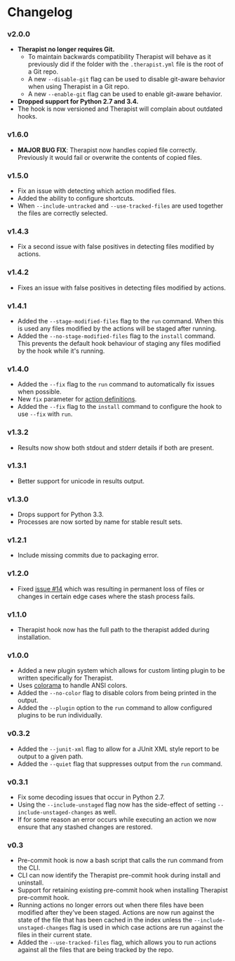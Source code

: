 # Changelog

### v2.0.0

- **Therapist no longer requires Git.**
  - To maintain backwards compatibility Therapist will behave as it
    previously did if the folder with the `.therapist.yml` file is the
    root of a Git repo.
  - A new `--disable-git` flag can be used to disable git-aware behavior
    when using Therapist in a Git repo.
  - A new `--enable-git` flag can be used to enable git-aware behavior.
- **Dropped support for Python 2.7 and 3.4.**
- The hook is now versioned and Therapist will complain about outdated
  hooks.

### v1.6.0

- **MAJOR BUG FIX**: Therapist now handles copied file correctly.
  Previously it would fail or overwrite the contents of copied files.

### v1.5.0

- Fix an issue with detecting which action modified files.
- Added the ability to configure shortcuts. 
- When `--include-untracked` and `--use-tracked-files` are used
  together the files are correctly selected.

### v1.4.3

- Fix a second issue with false positives in detecting files modified
  by actions.

### v1.4.2

- Fixes an issue with false positives in detecting files modified by
  actions.

### v1.4.1

- Added the `--stage-modified-files` flag to the `run` command. When
  this is used any files modified by the actions will be staged after
  running.
- Added the `--no-stage-modified-files` flag to the `install` command.
  This prevents the default hook behaviour of staging any files
  modified by the hook while it's running.

### v1.4.0

- Added the `--fix` flag to the `run` command to automatically fix
  issues when possible.
- New `fix` parameter for 
  [action definitions](https://therapist.readthedocs.io/en/v1.4.0/configuration.html#action-definitions).
- Added the `--fix` flag to the `install` command to configure the hook
  to use `--fix` with `run`.

### v1.3.2

- Results now show both stdout and stderr details if both are present.

### v1.3.1

- Better support for unicode in results output.

### v1.3.0

- Drops support for Python 3.3.
- Processes are now sorted by name for stable result sets.

### v1.2.1

- Include missing commits due to packaging error.

### v1.2.0

- Fixed [issue #14](https://github.com/rehandalal/therapist/issues/14) 
  which was resulting in permanent loss of files or changes in certain
  edge cases where the stash process fails.

### v1.1.0

- Therapist hook now has the full path to the therapist added during
  installation.

### v1.0.0

- Added a new plugin system which allows for custom linting plugin to be
  written specifically for Therapist.
- Uses [colorama](https://github.com/tartley/colorama) to handle ANSI 
  colors.
- Added the `--no-color` flag to disable colors from being printed in
  the output.
- Added the `--plugin` option to the `run` command to allow configured
  plugins to be run individually.

### v0.3.2

- Added the `--junit-xml` flag to allow for a JUnit XML style report to
  be output to a given path.
- Added the `--quiet` flag that suppresses output from the `run`
  command.

### v0.3.1

- Fix some decoding issues that occur in Python 2.7.
- Using the `--include-unstaged` flag now has the side-effect of setting
  `--include-unstaged-changes` as well.
- If for some reason an error occurs while executing an action we now
  ensure that any stashed changes are restored.

### v0.3

- Pre-commit hook is now a bash script that calls the run command from 
  the CLI.
- CLI can now identify the Therapist pre-commit hook during install and
  uninstall.
- Support for retaining existing pre-commit hook when installing 
  Therapist pre-commit hook.
- Running actions no longer errors out when there files have been 
  modified after they've been staged. Actions are now run against the 
  state of the file that has been cached in the index unless the 
  `--include-unstaged-changes` flag is used in which case actions are
  run against the files in their current state.
- Added the `--use-tracked-files` flag, which allows you to run actions
  against all the files that are being tracked by the repo.
